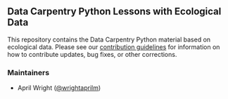 ## Data Carpentry Python Lessons with Ecological Data

This repository contains the Data Carpentry Python material based on ecological
data. Please see our [contribution guidelines](CONTRIBUTING.md) for information
on how to contribute updates, bug fixes, or other corrections.

### Maintainers

- April Wright ([@wrightaprilm](https://github.com/wrightaprilm))
